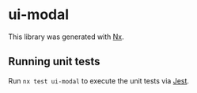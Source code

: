 # ui-modal

This library was generated with [Nx](https://nx.dev).

## Running unit tests

Run `nx test ui-modal` to execute the unit tests via [Jest](https://jestjs.io).
